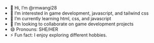 - 👋 Hi, I’m @rmwangi28
- 👀 I’m interested in game development, javascript, and tailwind css
- 🌱 I’m currently learning html, css, and javascript
- 💞️ I’m looking to collaborate on game development projects
- 😄 Pronouns: SHE/HER
- ⚡ Fun fact: I enjoy exploring different hobbies. 

<!---
rmwangi28/rmwangi28 is a ✨ special ✨ repository because its `README.md` (this file) appears on your GitHub profile.
You can click the Preview link to take a look at your changes.
--->
